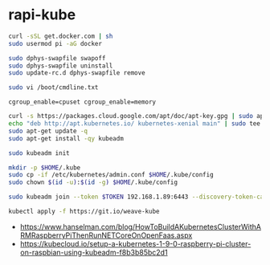 # rapi-kube

```bash
curl -sSL get.docker.com | sh
sudo usermod pi -aG docker
```

```bash
sudo dphys-swapfile swapoff
sudo dphys-swapfile uninstall
sudo update-rc.d dphys-swapfile remove
```

```bash
sudo vi /boot/cmdline.txt
```

```text
cgroup_enable=cpuset cgroup_enable=memory
```

```bash
curl -s https://packages.cloud.google.com/apt/doc/apt-key.gpg | sudo apt-key add -
echo "deb http://apt.kubernetes.io/ kubernetes-xenial main" | sudo tee /etc/apt/sources.list.d/kubernetes.list
sudo apt-get update -q
sudo apt-get install -qy kubeadm
```

```bash
sudo kubeadm init
```

```bash
mkdir -p $HOME/.kube
sudo cp -if /etc/kubernetes/admin.conf $HOME/.kube/config
sudo chown $(id -u):$(id -g) $HOME/.kube/config
```

```bash
sudo kubeadm join --token $TOKEN 192.168.1.89:6443 --discovery-token-ca-cert-hash $HASH
```

```bash
kubectl apply -f https://git.io/weave-kube
```

* <https://www.hanselman.com/blog/HowToBuildAKubernetesClusterWithARMRaspberryPiThenRunNETCoreOnOpenFaas.aspx>
* <https://kubecloud.io/setup-a-kubernetes-1-9-0-raspberry-pi-cluster-on-raspbian-using-kubeadm-f8b3b85bc2d1>
